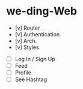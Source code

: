 # we-ding-Web

- [v] Router
- [v] Authentication
- [v] Arch.
- [v] Styles
- [ ] Log In / Sign Up
- [ ] Feed
- [ ] Profile
- [ ] See Hashtag